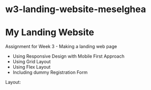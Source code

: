 # w3-landing-website-meselghea

# My Landing Website

Assignment for Week 3 - Making a landing web page

- Using Responsive Design with Mobile First Approach
- Using Grid Layout
- Using Flex Layout
- Including dummy Registration Form

Layout:
